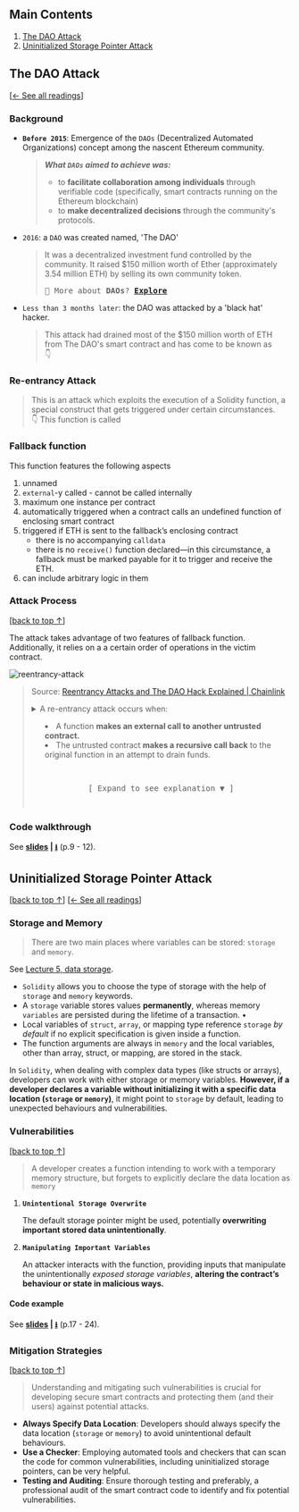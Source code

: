 ## Main Contents
1. [The DAO Attack](#the-dao-attack)
2. [Uninitialized Storage Pointer Attack](#uninitialized-storage-pointer-attack)

## The DAO Attack

\[[← See all readings](../README.md)\]

### Background

- **`Before 2015`**: Emergence of the `DAOs` (Decentralized Automated Organizations) concept  among the nascent Ethereum community.
   >***What `DAOs` aimed to achieve was:***
   >- to **facilitate collaboration among individuals** through verifiable code (specifically, smart contracts running on the Ethereum blockchain)
   >- to **make decentralized decisions** through the community's protocols.
- `2016`: a `DAO` was created named, 'The DAO'
   >It was a decentralized investment fund controlled by the community. It raised $150 million worth of Ether (approximately 3.54 million ETH) by selling its own community token.
   >
   ><pre>🔎 More about <b>DAOs</b>? <a href="https://ethereum.org/en/dao/"><b>Explore</b></a></pre>
- `Less than 3 months later`: the DAO was attacked by a 'black hat' hacker.
  >This attack had drained most of the $150 million worth of ETH from The DAO's smart contract and has come to be known as\
  >👇
### Re-entrancy Attack

>This is an attack which exploits the execution of a Solidity function, a special construct that gets triggered under certain circumstances.\
>👇 This function is called
### Fallback function

This function features the following aspects
1. unnamed
2. `external`-y called - cannot be called internally
3. maximum one instance per contract
4. automatically triggered when a contract calls an undefined function of enclosing smart contract
5. triggered if ETH is sent to the fallback’s enclosing contract
	-   there is no accompanying `calldata`
	- there is no `receive()` function declared—in this circumstance, a fallback must be marked payable for it to trigger and receive the ETH.
6. can include arbitrary logic in them

### Attack Process

\[[back to top ↑](#main-contents)\]

The attack takes advantage of two features of fallback function. Additionally, it relies on a a certain order of operations in the victim contract.

![reentrancy-attack](https://github.com/COS30049/cos30049_backend/assets/139601671/47d52d28-bc5b-4515-bd71-6d7a4627da6c)

<blockquote>
	<p>Source: <a href="https://blog.chain.link/reentrancy-attacks-and-the-dao-hack/#what_is_a_reentrancy_attack_in_solidity_">Reentrancy Attacks and The DAO Hack Explained | Chainlink</a>
	<details>
		<summary>A re-entrancy attack occurs when:
			<ul>
				<li>A function <b>makes an external call to another untrusted contract.</b></li>
				<li>The untrusted contract <b>makes a recursive call back</b> to the original function in an attempt to drain funds.</li>
			</ul>
			<pre><p align="center"><br>[ Expand to see explanation ▼ ]</p></pre>
		</summary>
		
<p align="justify">The hacker deploys a smart contract that acts as the “investor,” and this contract deposits some ETH into The DAO. This entitles the hacker to later call the <code>withdraw()</code> function in The DAO’s smart contract. When the <code>withdraw()</code> function is eventually called, The DAO’s contract sends ETH to the hacker. But the hacker’s smart contract intentionally does not have a <code>receive()</code> function, so when it receives ETH from the withdraw request, the hacker’s fallback function gets triggered. This fallback function could have been empty and still received the ETH, but instead it has some malicious code in it. </p>
		
<p align="justify">This code, immediately upon execution, calls The DAO’s smart contract’s <code>withdraw()</code> function again. This sets off a loop of calls because at this point the first call to <code>withdraw()</code> is still executing. It will only finish executing when the hacker contract’s fallback function finishes, but that instead has re-called <code>withdraw()</code>, which kicks off a nested cycle of calls between the hacker contract and The DAO’s smart contract.</p>
		
<p align="justify">Each time <code>withdraw()</code> is called, The DAO’s smart contract tries to send the hacker an amount of ETH equivalent to the hacker’s deposit. But, crucially, it does not update the hacker’s account balance until <em>after</em> the ETH-sending transaction finishes. But the ETH sending transaction cannot finish until the hacker’s fallback function finishes executing. So the DAO’s contract keeps sending more and more ETH to the hacker without decrementing the hacker’s balance—thus draining The DAO’s funds.</p>
</details>
</blockquote>

### Code walkthrough

See **[slides](https://swinburne.instructure.com/courses/52786/files/27387408) | [⭳](https://swinburne.instructure.com/courses/52786/files/27387408/download?download_frd=1)** (p.9 - 12).

## Uninitialized Storage Pointer Attack

\[[back to top ↑](#main-contents)\] \[[← See all readings](../README.md)\]

### Storage and Memory

>There are two main places where variables can be stored: `storage` and `memory`.

See [Lecture 5, data storage](%5BSOL%5D%20Fundamentals.md#data-storage).

- `Solidity` allows you to choose the type of storage with the help of `storage` and `memory` keywords. 
- A `storage` variable stores values **permanently**, whereas memory `variables` are persisted during the lifetime of a transaction. •
- Local variables of `struct`, `array`, or mapping type reference `storage` *by default* if no explicit specification is given inside a function. 
- The function arguments are always in `memory` and the local variables, other than array, struct, or mapping, are stored in the stack.

In `Solidity`, when dealing with complex data types (like structs or arrays), developers can work with either storage or memory variables. **However, if a developer declares a variable without initializing it with a specific data location (`storage` or `memory`)**, it might point to `storage` by default, leading to unexpected behaviours and vulnerabilities.

### Vulnerabilities

\[[back to top ↑](#main-contents)\]

>A developer creates a function intending to work with a temporary memory structure, but forgets to explicitly declare the data location as `memory`

1. **`Unintentional Storage Overwrite`**

	The default storage pointer might be used, potentially **overwriting important stored data unintentionally**.

2. **`Manipulating Important Variables`**

	An attacker interacts with the function, providing inputs that manipulate the unintentionally *exposed storage variables*, **altering the contract’s behaviour or state in malicious ways.**

#### Code example

See **[slides](https://swinburne.instructure.com/courses/52786/files/27387408) | [⭳](https://swinburne.instructure.com/courses/52786/files/27387408/download?download_frd=1)** (p.17 - 24).

### Mitigation Strategies

\[[back to top ↑](#main-contents)\]

>Understanding and mitigating such vulnerabilities is crucial for developing secure smart contracts and protecting them (and their users) against potential attacks.

- **Always Specify Data Location**: Developers should always specify the data location (`storage` or `memory`) to avoid unintentional default behaviours. 
- **Use a Checker**: Employing automated tools and checkers that can scan the code for common vulnerabilities, including uninitialized storage pointers, can be very helpful. 
- **Testing and Auditing**: Ensure thorough testing and preferably, a professional audit of the smart contract code to identify and fix potential vulnerabilities.
